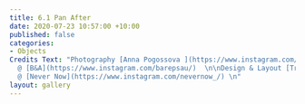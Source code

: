 ```yaml
---
title: 6.1 Pan After
date: 2020-07-23 10:57:00 +10:00
published: false
categories:
- Objects
Credits Text: "Photography [Anna Pogossova ](https://www.instagram.com/annapogossova/)
  @ [B&A](https://www.instagram.com/barepsau/)  \n\nDesign & Layout [Tristan Ceddia](https://www.instagram.com/tristanceddia/)
  @ [Never Now](https://www.instagram.com/nevernow_/) \n"
layout: gallery
---
```


